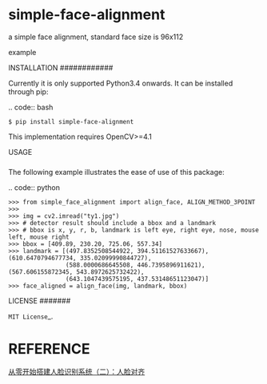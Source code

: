 # simple-face-alignment
a simple face alignment, standard face size is 96x112

example


INSTALLATION
############

Currently it is only supported Python3.4 onwards. It can be installed through pip:

.. code:: bash

    $ pip install simple-face-alignment

This implementation requires OpenCV>=4.1 

USAGE
#####

The following example illustrates the ease of use of this package:


.. code:: python

    >>> from simple_face_alignment import align_face, ALIGN_METHOD_3POINT
    >>>
    >>> img = cv2.imread("ty1.jpg")
    >>> # detector result should include a bbox and a landmark
    >>> # bbox is x, y, r, b, landmark is left eye, right eye, nose, mouse left, mouse right
    >>> bbox = [409.89, 230.20, 725.06, 557.34]
    >>> landmark = [(497.8352508544922, 394.51161527633667), (610.6470794677734, 335.02099990844727),
                    (588.0000686645508, 446.7395896911621), (567.606155872345, 543.8972625732422),
                    (643.1047439575195, 437.53148651123047)]
    >>> face_aligned = align_face(img, landmark, bbox)

LICENSE
#######

`MIT License`_.


REFERENCE
=========
[从零开始搭建人脸识别系统（二）：人脸对齐](https://zhuanlan.zhihu.com/p/61343643)
